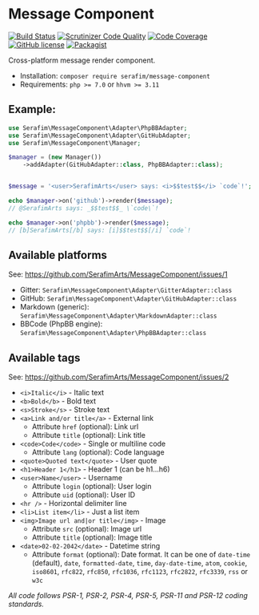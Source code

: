 # Message Component

[![Build Status](https://travis-ci.org/SerafimArts/MessageComponent.svg?branch=master)](https://travis-ci.org/SerafimArts/MessageComponent)
[![Scrutinizer Code Quality](https://scrutinizer-ci.com/g/SerafimArts/MessageComponent/badges/quality-score.png?b=master)](https://scrutinizer-ci.com/g/SerafimArts/MessageComponent/?branch=master)
[![Code Coverage](https://scrutinizer-ci.com/g/SerafimArts/MessageComponent/badges/coverage.png?b=master)](https://scrutinizer-ci.com/g/SerafimArts/MessageComponent/?branch=master)
[![GitHub license](https://img.shields.io/badge/license-WTFPL-green.svg?style=flat)](https://raw.githubusercontent.com/SerafimArts/Properties/master/LICENSE)
[![Packagist](https://img.shields.io/packagist/v/serafim/message-component.svg)](https://packagist.org/packages/serafim/message-component)


Cross-platform message render component.

- Installation: `composer require serafim/message-component`
- Requirements: `php >= 7.0` or `hhvm >= 3.11`

## Example:

```php
use Serafim\MessageComponent\Adapter\PhpBBAdapter;
use Serafim\MessageComponent\Adapter\GitHubAdapter;
use Serafim\MessageComponent\Manager;

$manager = (new Manager())
    ->addAdapter(GitHubAdapter::class, PhpBBAdapter::class);


$message = '<user>SerafimArts</user> says: <i>$$test$$</i> `code`!';

echo $manager->on('github')->render($message);
// @SerafimArts says: _$$test$$_ \`code\`!

echo $manager->on('phpbb')->render($message);
// [b]SerafimArts[/b] says: [i]$$test$$[/i] `code`!
```

## Available platforms

See: https://github.com/SerafimArts/MessageComponent/issues/1

- Gitter: `Serafim\MessageComponent\Adapter\GitterAdapter::class`
- GitHub: `Serafim\MessageComponent\Adapter\GitHubAdapter::class`
- Markdown (generic): `Serafim\MessageComponent\Adapter\MarkdownAdapter::class`
- BBCode (PhpBB engine): `Serafim\MessageComponent\Adapter\PhpBBAdapter::class`

## Available tags

See: https://github.com/SerafimArts/MessageComponent/issues/2

- `<i>Italic</i>` - Italic text
- `<b>Bold</b>` - Bold text
- `<s>Stroke</s>` - Stroke text
- `<a>Link and/or title</a>` - External link
    - Attribute `href` (optional): Link url
    - Attribute `title` (optional): Link title
- `<code>Code</code>` - Single or multiline code
    - Attribute `lang` (optional): Code language
- `<quote>Quoted text</quote>` - User quote
- `<h1>Header 1</h1>` - Header 1 (can be h1...h6)
- `<user>Name</user>` - Username
    - Attribute `login` (optional): User login
    - Attribute `uid` (optional): User ID
- `<hr />` - Horizontal delimiter line
- `<li>List item</li>` - Just a list item
- `<img>Image url and|or title</img>` - Image
    - Attribute `src` (optional): Image url
    - Attribute `title` (optional): Image title
- `<date>02-02-2042</date>` - Datetime string
    - Attribute `format` (optional): Date format. 
    It can be one of `date-time` (default), `date`, `formatted-date`, `time`, `day-date-time`, `atom`, `cookie`, 
    `iso8601`, `rfc822`, `rfc850`, `rfc1036`, `rfc1123`, `rfc2822`, `rfc3339`, `rss` or `w3c`

_All code follows PSR-1, PSR-2, PSR-4, PSR-5, PSR-11 and PSR-12 coding standards._
